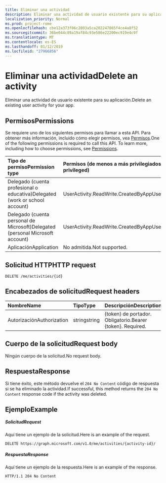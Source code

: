 ```yaml
---
title: Eliminar una actividad
description: Eliminar una actividad de usuario existente para su aplicación.
localization_priority: Normal
ms.prod: project-rome
ms.openlocfilehash: cbe12a373f06c2893a5ca202247865f4ce4a8f52
ms.sourcegitcommit: 36be044c89a19af84c93e586e22200ec919e4c9f
ms.translationtype: MT
ms.contentlocale: es-ES
ms.lasthandoff: 01/12/2019
ms.locfileid: "27966856"
---
```

# <a name="delete-an-activity"></a><span data-ttu-id="c462f-103">Eliminar una actividad</span><span class="sxs-lookup"><span data-stu-id="c462f-103">Delete an activity</span></span>

<span data-ttu-id="c462f-104">Eliminar una actividad de usuario existente para su aplicación.</span><span class="sxs-lookup"><span data-stu-id="c462f-104">Delete an existing user activity for your app.</span></span>

## <a name="permissions"></a><span data-ttu-id="c462f-105">Permisos</span><span class="sxs-lookup"><span data-stu-id="c462f-105">Permissions</span></span>

<span data-ttu-id="c462f-p101">Se requiere uno de los siguientes permisos para llamar a esta API. Para obtener más información, incluido cómo elegir permisos, vea [Permisos](/graph/permissions-reference).</span><span class="sxs-lookup"><span data-stu-id="c462f-p101">One of the following permissions is required to call this API. To learn more, including how to choose permissions, see [Permissions](/graph/permissions-reference).</span></span>


|<span data-ttu-id="c462f-108">Tipo de permiso</span><span class="sxs-lookup"><span data-stu-id="c462f-108">Permission type</span></span>      | <span data-ttu-id="c462f-109">Permisos (de menos a más privilegiados)</span><span class="sxs-lookup"><span data-stu-id="c462f-109">Permissions (from least to most privileged)</span></span>              |
|:--------------------|:---------------------------------------------------------|
|<span data-ttu-id="c462f-110">Delegado (cuenta profesional o educativa)</span><span class="sxs-lookup"><span data-stu-id="c462f-110">Delegated (work or school account)</span></span> | <span data-ttu-id="c462f-111">UserActivity.ReadWrite.CreatedByApp</span><span class="sxs-lookup"><span data-stu-id="c462f-111">UserActivity.ReadWrite.CreatedByApp</span></span>    |
|<span data-ttu-id="c462f-112">Delegado (cuenta personal de Microsoft)</span><span class="sxs-lookup"><span data-stu-id="c462f-112">Delegated (personal Microsoft account)</span></span> | <span data-ttu-id="c462f-113">UserActivity.ReadWrite.CreatedByApp</span><span class="sxs-lookup"><span data-stu-id="c462f-113">UserActivity.ReadWrite.CreatedByApp</span></span>    |
|<span data-ttu-id="c462f-114">Aplicación</span><span class="sxs-lookup"><span data-stu-id="c462f-114">Application</span></span> | <span data-ttu-id="c462f-115">No admitida.</span><span class="sxs-lookup"><span data-stu-id="c462f-115">Not supported.</span></span> |

## <a name="http-request"></a><span data-ttu-id="c462f-116">Solicitud HTTP</span><span class="sxs-lookup"><span data-stu-id="c462f-116">HTTP request</span></span>

<!-- { "blockType": "ignored" } -->

```http
DELETE /me/activities/{id}
```

## <a name="request-headers"></a><span data-ttu-id="c462f-117">Encabezados de solicitud</span><span class="sxs-lookup"><span data-stu-id="c462f-117">Request headers</span></span>

|<span data-ttu-id="c462f-118">Nombre</span><span class="sxs-lookup"><span data-stu-id="c462f-118">Name</span></span> | <span data-ttu-id="c462f-119">Tipo</span><span class="sxs-lookup"><span data-stu-id="c462f-119">Type</span></span> | <span data-ttu-id="c462f-120">Descripción</span><span class="sxs-lookup"><span data-stu-id="c462f-120">Description</span></span>|
|:----|:-----|:-----------|
|<span data-ttu-id="c462f-121">Autorización</span><span class="sxs-lookup"><span data-stu-id="c462f-121">Authorization</span></span> | <span data-ttu-id="c462f-122">string</span><span class="sxs-lookup"><span data-stu-id="c462f-122">string</span></span> | <span data-ttu-id="c462f-p102">{token} de portador. Obligatorio.</span><span class="sxs-lookup"><span data-stu-id="c462f-p102">Bearer {token}. Required.</span></span>|

## <a name="request-body"></a><span data-ttu-id="c462f-125">Cuerpo de la solicitud</span><span class="sxs-lookup"><span data-stu-id="c462f-125">Request body</span></span>

<span data-ttu-id="c462f-126">Ningún cuerpo de la solicitud.</span><span class="sxs-lookup"><span data-stu-id="c462f-126">No request body.</span></span>

## <a name="response"></a><span data-ttu-id="c462f-127">Respuesta</span><span class="sxs-lookup"><span data-stu-id="c462f-127">Response</span></span>

<span data-ttu-id="c462f-128">Si tiene éxito, este método devuelve el `204 No Content` código de respuesta si se ha eliminado la actividad.</span><span class="sxs-lookup"><span data-stu-id="c462f-128">If successful, this method returns the `204 No Content` response code if the activity was deleted.</span></span>

## <a name="example"></a><span data-ttu-id="c462f-129">Ejemplo</span><span class="sxs-lookup"><span data-stu-id="c462f-129">Example</span></span>

##### <a name="request"></a><span data-ttu-id="c462f-130">Solicitud</span><span class="sxs-lookup"><span data-stu-id="c462f-130">Request</span></span>

<span data-ttu-id="c462f-131">Aquí tiene un ejemplo de la solicitud.</span><span class="sxs-lookup"><span data-stu-id="c462f-131">Here is an example of the request.</span></span>

<!-- {
  "blockType": "request",
  "name": "delete_activity"
}-->

```http
DELETE https://graph.microsoft.com/v1.0/me/activities/{activity-id}/
```

##### <a name="response"></a><span data-ttu-id="c462f-132">Respuesta</span><span class="sxs-lookup"><span data-stu-id="c462f-132">Response</span></span>

<span data-ttu-id="c462f-133">Aquí tiene un ejemplo de la respuesta.</span><span class="sxs-lookup"><span data-stu-id="c462f-133">Here is an example of the response.</span></span>

<!-- {
  "blockType": "response",
  "truncated": true,
} -->

```http
HTTP/1.1 204 No Content
```

<!-- uuid: 8fcb5dbc-d5aa-4681-8e31-b001d5168d79
2017-06-07 14:57:30 UTC -->
<!-- {
  "type": "#page.annotation",
  "description": "Delete activity",
  "keywords": "",
  "section": "documentation",
  "tocPath": ""
}-->
